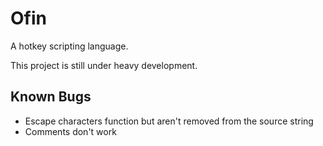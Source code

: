 # Ofin
A hotkey scripting language.

This project is still under heavy development.


## Known Bugs
 - Escape characters function but aren't removed from the source string
 - Comments don't work